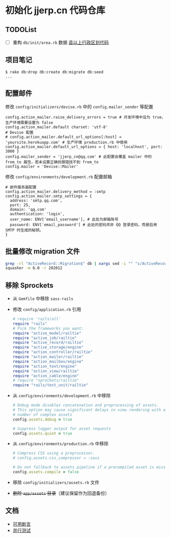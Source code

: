 # 初始化 jjerp.cn 代码仓库

## TODOList

- [ ] 重构 `db/init/area.rb` 数据 [县以上行政区划代码](http://www.mca.gov.cn/article/sj/xzqh/2020/2020/2020112010001.html)

## 项目笔记

```shell
$ rake db:drop db:create db:migrate db:seed
...
```

## 配置邮件

修改 `config/initializers/devise.rb` 中的 `config.mailer_sender` 等配置

```shell
config.action_mailer.raise_delivery_errors = true # 开发环境中设为 true， 生产环境需要设置为 false
config.action_mailer.default charset: 'utf-8'
# Devise 配置
# config.action_mailer.default_url_options[:host] = 'yoursite.herokuapp.com' # 生产环境 production.rb 中使用
config.action_mailer.default_url_options = { host: 'localhost', port: 3000 }
config.mailer_sender = 'jjerp_cn@qq.com' # 此配置会覆盖 mailer 中的 from_to 属性，若未设置正确则报错找不到 from_to
config.mailer = 'Devise::Mailer'
```

修改 `config/environments/development.rb` 配置邮箱

```shell
# 邮件服务器配置
config.action_mailer.delivery_method = :smtp
config.action_mailer.smtp_settings = {
  address: 'smtp.qq.com',
  port: 25,
  domain: 'qq.com'
  authentication: 'login',
  user_name: ENV['email_username'], # 此处为邮箱账号
  password: ENV['email_password'] # 此处的密码并非 QQ 登录密码，而是启用 SMTP 时生成的秘钥。
}
```

## 批量修改 migration 文件

```sh
grep -rl "ActiveRecord::Migration$" db | xargs sed -i "" "s/ActiveRecord::Migration/ActiveRecord::Migration[6.0]/g"
squasher -m 6.0 -r 202012
```

## 移除 Sprockets

- 从 `Gemfile` 中移除 `sass-rails`
- 修改 `config/application.rb` 引用

  ```ruby
  # require 'rails/all'
  require "rails"
  # Pick the frameworks you want:
  require "active_model/railtie"
  require "active_job/railtie"
  require "active_record/railtie"
  require "active_storage/engine"
  require "action_controller/railtie"
  require "action_mailer/railtie"
  require "action_mailbox/engine"
  require "action_text/engine"
  require "action_view/railtie"
  require "action_cable/engine"
  # require "sprockets/railtie"
  require "rails/test_unit/railtie"
  ```

- 从 `config/environments/development.rb` 中移除

  ```ruby
  # Debug mode disables concatenation and preprocessing of assets.
  # This option may cause significant delays in view rendering with a large
  # number of complex assets
  config.assets.debug = true

  # Suppress logger output for asset requests
  config.assets.quiet = true
  ```

- 从 `config/environments/production.rb` 中移除

  ```ruby
  # Compress CSS using a preprocessor.
  # config.assets.css_compressor = :sass

  # Do not fallback to assets pipeline if a precompiled asset is missed.
  config.assets.compile = false
  ```

- 移除 `config/initializers/assets.rb` 文件
- ~~删除 `app/assets` 目录~~（建议保留作为回退备份）

## 文档

- [可用断言](https://guides.rubyonrails.org/testing.html#available-assertions)
- [并行测试](https://guides.rubyonrails.org/testing.html#parallel-testing-with-processes)